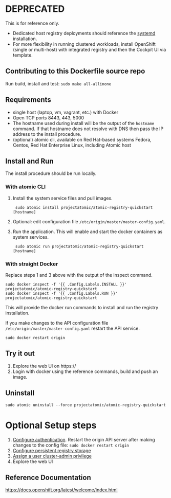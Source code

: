 # DEPRECATED

This is for reference only.

* Dedicated host registry deployments should reference the [systemd](../systemd/README.md) installation.
* For more flexibility in running clustered workloads, install OpenShift (single or multi-host) with integrated registry and then the Cockpit UI via template.

## Contributing to this Dockerfile source repo

Run build, install and test: `sudo make all-allinone`

## Requirements

- single host (laptop, vm, vagrant, etc.) with Docker
- Open TCP ports 8443, 443, 5000
- The hostname used during install will be the output of the `hostname` command. If that hostname does not resolve with DNS then pass the IP address to the install procedure.
- (optional) atomic cli, available on Red Hat-based systems Fedora, Centos, Red Hat Enterprise Linux, including Atomic host

## Install and Run

The install procedure should be run locally.

### With atomic CLI

1. Install the system service files and pull images.

        sudo atomic install projectatomic/atomic-registry-quickstart [hostname]
1. Optional: edit configuration file `/etc/origin/master/master-config.yaml`.
1. Run the application. This will enable and start the docker containers as system services.

        sudo atomic run projectatomic/atomic-registry-quickstart [hostname]

### With straight Docker

Replace steps 1 and 3 above with the output of the inspect command.

    sudo docker inspect -f '{{ .Config.Labels.INSTALL }}' projectatomic/atomic-registry-quickstart
    sudo docker inspect -f '{{ .Config.Labels.RUN }}' projectatomic/atomic-registry-quickstart

This will provide the docker run commands to install and run the registry installation.

If you make changes to the API  configuration file `/etc/origin/master/master-config.yaml` restart the API service.

    sudo docker restart origin

## Try it out

1. Explore the web UI on https://<hostname>
1. Login with docker using the reference commands, build and push an image.

## Uninstall

    sudo atomic uninstall --force projectatomic/atomic-registry-quickstart

# Optional Setup steps

1. [Configure authentication](https://docs.openshift.org/latest/install_config/configuring_authentication.html). Restart the origin API server after making changes to the config file: `sudo docker restart origin`
1. [Configure persistent registry storage](https://docs.openshift.org/latest/install_config/install/docker_registry.html#advanced-overriding-the-registry-configuration)
1. [Assign a user cluster-admin privilege](https://docs.openshift.org/latest/admin_guide/manage_authorization_policy.html#managing-role-bindings)
1. Explore the web UI

## Reference Documentation

https://docs.openshift.org/latest/welcome/index.html
